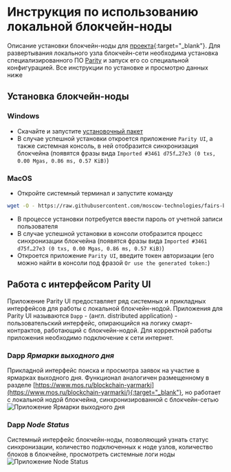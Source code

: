 # Инструкция по использованию локальной блокчейн-ноды
Описание установки блокчейн-ноды  для [проекта](https://www.mos.ru/blockchain-yarmarki/){:target="_blank"}.
Для развертывания локального узла блокчейн-сети необходима установка специализированного ПО [Parity](https://www.parity.io) и запуск его со специальной конфигурацией. Все инструкции по установке и просмотрю данных ниже

## Установка блокчейн-ноды

### Windows
  - Скачайте и запустите [установочный пакет](https://www.mos.ru/blockchain-yarmarki/download/0.2.1/FairsClientInstaller.exe)
  - В случае успешной установки откроется приложение `Parity UI`, а также системная консоль, в ней отобразится синхронизация блокчейна (появятся фразы вида `Imported #3461 d75f…27e3 (0 txs, 0.00 Mgas, 0.86 ms, 0.57 KiB)`)

### MacOS
  - Откройте системный терминал и запустите команду
```sh
wget -O - https://raw.githubusercontent.com/moscow-technologies/fairs-blockchain/master/install/run_macosx.sh | bash
```
  - В процессе установки потребуется ввести пароль от учетной записи пользователя
  - В случае успешной установки в консоли отобразится процесс синхронизации блокчейна (появятся фразы вида `Imported #3461 d75f…27e3 (0 txs, 0.00 Mgas, 0.86 ms, 0.57 KiB)`)
  - Откроется приложение `Parity UI`, введите токен авторизации (его можно найти в консоли под фразой `Or use the generated token:`)

## Работа с интерфейсом Parity UI
Приложение Parity UI предоставляет ряд системных и прикладных интерфейсов для работы с локальной блокчейн-нодой. 
Приложения для Parity UI называются `Dapp` - (англ. distributed application) - пользовательский интерфейс, опирающийся на логику смарт-контрактов, работающий с блокчейн-нодой.
Для корректной работы приложения необходимо подключение к сети интернет.

### Dapp *Ярмарки выходного дня* 
Прикладной интерфейс поиска и просмотра заявок на участие в ярмарках выходного дня. 
Функционал  аналогичен размещенному в разделе  [https://www.mos.ru/blockchain-yarmarki](https://www.mos.ru/blockchain-yarmarki/){:target="_blank"}, но работает с локальной нодой блокчейна, синхронизированной с блокчейн-сетью
![Приложение Ярмарки выходного дня](https://raw.githubusercontent.com/moscow-technologies/fairs-blockchain/master/docs/images/fairs-dapp-screen.png)

### Dapp *Node Status*
Системный интерфейс блокчейн-ноды, позволяющий узнать статус синхронизации, количество подключенных к ноде узлов, количество блоков в блокчейне, просмотреть системные логи ноды
![Приложение Node Status](https://raw.githubusercontent.com/moscow-technologies/fairs-blockchain/master/docs/images/node-status-screen.png)
